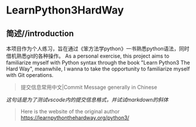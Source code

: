# LearnPython3HardWay
## 简述//introduction
本项目作为个人练习，旨在通过《笨方法学python》一书熟悉python语法，同时借机熟悉git的各种操作。
As a personal exercise, this project aims to familiarize myself with Python syntax through the book "Learn Python3 The Hard Way", meanwhile, I wanna to take the opportunity to familiarize myself with Git operations.
>提交信息常用中文|Commit Message generally in Chinese

*这句话是为了测试vscode内的提交信息格式，并试试markdown的斜体*

>Here is the website of the original author
https://learnpythonthehardway.org/python3/